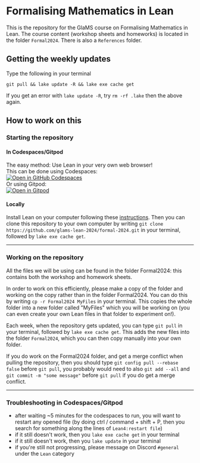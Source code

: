 # Formalising Mathematics in Lean

This is the repository for the GlaMS course on Formalising Mathematics in Lean. The course content (workshop sheets and homeworks) is located in the folder `Formal2024`. There is also a `References` folder.

## Getting the weekly updates

Type the following in your terminal
```terminal
git pull && lake update -R && lake exe cache get
```

If you get an error with `lake update -R`, try `rm -rf .lake` then the above again.

## How to work on this

### Starting the repository

#### In Codespaces/Gitpod
The easy method: Use Lean in your very own web browser! <br>
This can be done using Codespaces:<br> [![Open in GitHub Codespaces](https://github.com/codespaces/badge.svg)](https://codespaces.new/glams-lean-2024/formal-2024?quickstart=1) <br>
Or using Gitpod:<br> [![Open in Gitpod](https://gitpod.io/button/open-in-gitpod.svg)](https://gitpod.io/#https://github.com/glams-lean-2024/formal-2024)

#### Locally
Install Lean on your computer following these [instructions](https://leanprover-community.github.io/get_started.html).
Then you can clone this repository to your own computer by writing `git clone https://github.com/glams-lean-2024/formal-2024.git` in your terminal, followed by `lake exe cache get`.

---
### Working on the repository

All the files we will be using can be found in the folder Formal2024: this contains both the workshop and homework sheets.

In order to work on this efficiently, please make a copy of the folder and working on the copy rather than in the folder Formal2024. You can do this by writing `cp -r Formal2024 MyFiles` in your terminal. This copies the whole folder into a new folder called "MyFiles" which you will be working on (you can even create your own Lean files in that folder to experiment on!).

Each week, when the repository gets updated, you can type `git pull` in your terminal, followed by `lake exe cache get`. This adds the new files into the folder `Formal2024`, which you can then copy manually into your own folder.

If you do work on the Formal2024 folder, and get a merge conflict when pulling the repository, then you should type `git config pull --rebase false` before `git pull`, you probably would need to also `git add --all` and `git commit -m "some message"` before `git pull` if you do get a merge conflict.

---
### Troubleshooting in Codespaces/Gitpod

- after waiting ~5 minutes for the codespaces to run, you will want to restart any opened file (by doing ctrl / command + shift + P, then you search for something along the lines of `Lean4:restart file`)
- if it still doesn't work, then you `lake exe cache get` in your terminal
- if it still doesn't work, then you `lake update` in your terminal
- if you're still not progressing, please message on Discord `#general` under the `Lean` category

